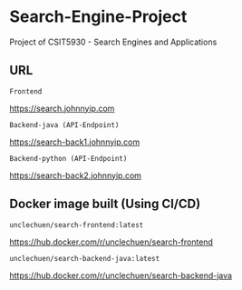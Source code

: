 # Search-Engine-Project
Project of CSIT5930 - Search Engines and Applications


## URL
``Frontend``

https://search.johnnyip.com

``Backend-java (API-Endpoint)``

https://search-back1.johnnyip.com

``Backend-python (API-Endpoint)``

https://search-back2.johnnyip.com


## Docker image built (Using CI/CD)


``unclechuen/search-frontend:latest``

https://hub.docker.com/r/unclechuen/search-frontend

``unclechuen/search-backend-java:latest``

https://hub.docker.com/r/unclechuen/search-backend-java

